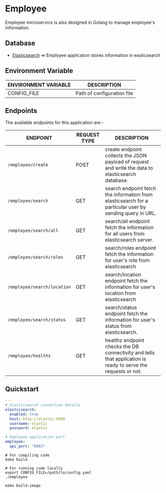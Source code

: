 # Employee

Employee microservice is also designed in Golang to manage employee's information.

## Database

- [Elasticsearch](../elasticsearch) => Employee application stores information in easticsearch

## Environment Variable

|**ENVIRONMENT VARIABLE**|**DESCRIPTION**|
|------------------------|---------------|
| CONFIG_FILE | Path of configuration file |

## Endpoints

The available endpoints for this application are:-

|**ENDPOINT**|**REQUEST TYPE**|**DESCRIPTION**|
|------------|----------------|---------------|
| `/employee/create` | POST | create endpoint collects the JSON payload of request and write the data to elasticsearch database. |
| `/employee/search` | GET | search endpoint fetch the information from elasticsearch for a particular user by sending query in URL. |
| `/employee/search/all` | GET | search/all endpoint fetch the information for all users from elasticsearch server. |
| `/employee/search/roles` | GET | search/roles endpoint fetch the information for user's role from elasticsearch|
| `/employee/search/location` | GET | search/location endpoint fetch the information for user's location from elasticsearch  |
| `/employee/search/status` | GET | search/status endpoint fetch the information for user's status from elasticsearch. |
| `/employee/healthz` | GET | healthz endpoint checks the DB connectivity and tells that application is ready to serve the requests or not. |

## Quickstart

```yaml
---
# Elasticsearch connection details
elasticsearch:
  enabled: true
  host: http://elastic:9200
  username: elastic
  password: elastic

# Employee application port
employee:
  api_port: "8083"
```

```shell
# For compiling code
make build
```

```shell
# For running code locally
export CONFIG_FILE=/path/to/config.yaml
./employee
```

```shell
make build-image
```
